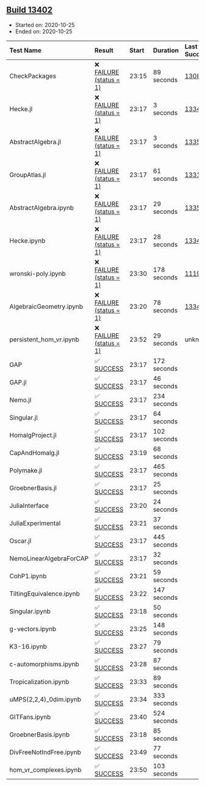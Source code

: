 ## [Build 13402](https://oscarci.mathematik.uni-kl.de/job/oscar/13402/)

* Started on: 2020-10-25
* Ended on: 2020-10-25

| Test Name    | Result | Start | Duration | Last Success | First Failure |
|:-------------|:-------|:------|:---------|:-------------|:--------------|
| CheckPackages | ❌ [FAILURE (status = 1)](https://oscarci.mathematik.uni-kl.de/job/oscar/13402/artifact/logs/build-13402/CheckPackages.log) | 23:15 | 89 seconds | [13085](https://oscarci.mathematik.uni-kl.de/job/oscar/13085/) | [13086](https://oscarci.mathematik.uni-kl.de/job/oscar/13086/) |
| Hecke.jl | ❌ [FAILURE (status = 1)](https://oscarci.mathematik.uni-kl.de/job/oscar/13402/artifact/logs/build-13402/Hecke.jl.log) | 23:17 | 3 seconds | [13341](https://oscarci.mathematik.uni-kl.de/job/oscar/13341/) | [13342](https://oscarci.mathematik.uni-kl.de/job/oscar/13342/) |
| AbstractAlgebra.jl | ❌ [FAILURE (status = 1)](https://oscarci.mathematik.uni-kl.de/job/oscar/13402/artifact/logs/build-13402/AbstractAlgebra.jl.log) | 23:17 | 3 seconds | [13355](https://oscarci.mathematik.uni-kl.de/job/oscar/13355/) | [13356](https://oscarci.mathematik.uni-kl.de/job/oscar/13356/) |
| GroupAtlas.jl | ❌ [FAILURE (status = 1)](https://oscarci.mathematik.uni-kl.de/job/oscar/13402/artifact/logs/build-13402/GroupAtlas.jl.log) | 23:17 | 61 seconds | [13311](https://oscarci.mathematik.uni-kl.de/job/oscar/13311/) | [13312](https://oscarci.mathematik.uni-kl.de/job/oscar/13312/) |
| AbstractAlgebra.ipynb | ❌ [FAILURE (status = 1)](https://oscarci.mathematik.uni-kl.de/job/oscar/13402/artifact/logs/build-13402/AbstractAlgebra.ipynb.log) | 23:17 | 29 seconds | [13355](https://oscarci.mathematik.uni-kl.de/job/oscar/13355/) | [13356](https://oscarci.mathematik.uni-kl.de/job/oscar/13356/) |
| Hecke.ipynb | ❌ [FAILURE (status = 1)](https://oscarci.mathematik.uni-kl.de/job/oscar/13402/artifact/logs/build-13402/Hecke.ipynb.log) | 23:17 | 28 seconds | [13341](https://oscarci.mathematik.uni-kl.de/job/oscar/13341/) | [13342](https://oscarci.mathematik.uni-kl.de/job/oscar/13342/) |
| wronski-poly.ipynb | ❌ [FAILURE (status = 1)](https://oscarci.mathematik.uni-kl.de/job/oscar/13402/artifact/logs/build-13402/wronski-poly.ipynb.log) | 23:30 | 178 seconds | [11192](https://oscarci.mathematik.uni-kl.de/job/oscar/11192/) | [11193](https://oscarci.mathematik.uni-kl.de/job/oscar/11193/) |
| AlgebraicGeometry.ipynb | ❌ [FAILURE (status = 1)](https://oscarci.mathematik.uni-kl.de/job/oscar/13402/artifact/logs/build-13402/AlgebraicGeometry.ipynb.log) | 23:20 | 78 seconds | [13341](https://oscarci.mathematik.uni-kl.de/job/oscar/13341/) | [13342](https://oscarci.mathematik.uni-kl.de/job/oscar/13342/) |
| persistent_hom_vr.ipynb | ❌ [FAILURE (status = 1)](https://oscarci.mathematik.uni-kl.de/job/oscar/13402/artifact/logs/build-13402/persistent_hom_vr.ipynb.log) | 23:52 | 29 seconds | unknown | unknown |
| GAP | ✅ [SUCCESS](https://oscarci.mathematik.uni-kl.de/job/oscar/13402/artifact/logs/build-13402/GAP.log) | 23:17 | 172 seconds |  |  |
| GAP.jl | ✅ [SUCCESS](https://oscarci.mathematik.uni-kl.de/job/oscar/13402/artifact/logs/build-13402/GAP.jl.log) | 23:17 | 46 seconds |  |  |
| Nemo.jl | ✅ [SUCCESS](https://oscarci.mathematik.uni-kl.de/job/oscar/13402/artifact/logs/build-13402/Nemo.jl.log) | 23:17 | 234 seconds |  |  |
| Singular.jl | ✅ [SUCCESS](https://oscarci.mathematik.uni-kl.de/job/oscar/13402/artifact/logs/build-13402/Singular.jl.log) | 23:17 | 64 seconds |  |  |
| HomalgProject.jl | ✅ [SUCCESS](https://oscarci.mathematik.uni-kl.de/job/oscar/13402/artifact/logs/build-13402/HomalgProject.jl.log) | 23:17 | 102 seconds |  |  |
| CapAndHomalg.jl | ✅ [SUCCESS](https://oscarci.mathematik.uni-kl.de/job/oscar/13402/artifact/logs/build-13402/CapAndHomalg.jl.log) | 23:19 | 68 seconds |  |  |
| Polymake.jl | ✅ [SUCCESS](https://oscarci.mathematik.uni-kl.de/job/oscar/13402/artifact/logs/build-13402/Polymake.jl.log) | 23:17 | 465 seconds |  |  |
| GroebnerBasis.jl | ✅ [SUCCESS](https://oscarci.mathematik.uni-kl.de/job/oscar/13402/artifact/logs/build-13402/GroebnerBasis.jl.log) | 23:17 | 25 seconds |  |  |
| JuliaInterface | ✅ [SUCCESS](https://oscarci.mathematik.uni-kl.de/job/oscar/13402/artifact/logs/build-13402/JuliaInterface.log) | 23:20 | 24 seconds |  |  |
| JuliaExperimental | ✅ [SUCCESS](https://oscarci.mathematik.uni-kl.de/job/oscar/13402/artifact/logs/build-13402/JuliaExperimental.log) | 23:21 | 37 seconds |  |  |
| Oscar.jl | ✅ [SUCCESS](https://oscarci.mathematik.uni-kl.de/job/oscar/13402/artifact/logs/build-13402/Oscar.jl.log) | 23:17 | 445 seconds |  |  |
| NemoLinearAlgebraForCAP | ✅ [SUCCESS](https://oscarci.mathematik.uni-kl.de/job/oscar/13402/artifact/logs/build-13402/NemoLinearAlgebraForCAP.log) | 23:17 | 32 seconds |  |  |
| CohP1.ipynb | ✅ [SUCCESS](https://oscarci.mathematik.uni-kl.de/job/oscar/13402/artifact/logs/build-13402/CohP1.ipynb.log) | 23:21 | 59 seconds |  |  |
| TiltingEquivalence.ipynb | ✅ [SUCCESS](https://oscarci.mathematik.uni-kl.de/job/oscar/13402/artifact/logs/build-13402/TiltingEquivalence.ipynb.log) | 23:22 | 147 seconds |  |  |
| Singular.ipynb | ✅ [SUCCESS](https://oscarci.mathematik.uni-kl.de/job/oscar/13402/artifact/logs/build-13402/Singular.ipynb.log) | 23:18 | 50 seconds |  |  |
| g-vectors.ipynb | ✅ [SUCCESS](https://oscarci.mathematik.uni-kl.de/job/oscar/13402/artifact/logs/build-13402/g-vectors.ipynb.log) | 23:25 | 148 seconds |  |  |
| K3-16.ipynb | ✅ [SUCCESS](https://oscarci.mathematik.uni-kl.de/job/oscar/13402/artifact/logs/build-13402/K3-16.ipynb.log) | 23:27 | 79 seconds |  |  |
| c-automorphisms.ipynb | ✅ [SUCCESS](https://oscarci.mathematik.uni-kl.de/job/oscar/13402/artifact/logs/build-13402/c-automorphisms.ipynb.log) | 23:28 | 87 seconds |  |  |
| Tropicalization.ipynb | ✅ [SUCCESS](https://oscarci.mathematik.uni-kl.de/job/oscar/13402/artifact/logs/build-13402/Tropicalization.ipynb.log) | 23:33 | 89 seconds |  |  |
| uMPS(2,2,4)_0dim.ipynb | ✅ [SUCCESS](https://oscarci.mathematik.uni-kl.de/job/oscar/13402/artifact/logs/build-13402/uMPS-2-2-4-_0dim.ipynb.log) | 23:34 | 333 seconds |  |  |
| GITFans.ipynb | ✅ [SUCCESS](https://oscarci.mathematik.uni-kl.de/job/oscar/13402/artifact/logs/build-13402/GITFans.ipynb.log) | 23:40 | 524 seconds |  |  |
| GroebnerBasis.ipynb | ✅ [SUCCESS](https://oscarci.mathematik.uni-kl.de/job/oscar/13402/artifact/logs/build-13402/GroebnerBasis.ipynb.log) | 23:18 | 85 seconds |  |  |
| DivFreeNotIndFree.ipynb | ✅ [SUCCESS](https://oscarci.mathematik.uni-kl.de/job/oscar/13402/artifact/logs/build-13402/DivFreeNotIndFree.ipynb.log) | 23:49 | 77 seconds |  |  |
| hom_vr_complexes.ipynb | ✅ [SUCCESS](https://oscarci.mathematik.uni-kl.de/job/oscar/13402/artifact/logs/build-13402/hom_vr_complexes.ipynb.log) | 23:50 | 103 seconds |  |  |
